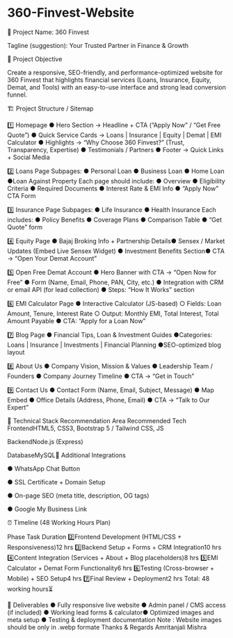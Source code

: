 # 360-Finvest-Website

🏦 Project Name: 360 Finvest

Tagline (suggestion): Your Trusted Partner in Finance & Growth

🧩 Project Objective

Create a responsive, SEO-friendly, and performance-optimized website for 360 Finvest that
highlights financial services (Loans, Insurance, Equity, Demat, and Tools) with an easy-to-use
interface and strong lead conversion funnel.

🏗️ Project Structure / Sitemap

1️⃣ Homepage
●​ Hero Section → Headline + CTA (“Apply Now” / “Get Free Quote”)​
●​ Quick Service Cards → Loans | Insurance | Equity | Demat | EMI Calculator​
●​ Highlights → “Why Choose 360 Finvest?” (Trust, Transparency, Expertise)​
●​ Testimonials / Partners​
●​ Footer → Quick Links + Social Media​

2️⃣ Loans Page
Subpages:
●​ Personal Loan​
●​ Business Loan​
●​ Home Loan​●​ Loan Against Property​
Each page should include:
●​ Overview​
●​ Eligibility Criteria​
●​ Required Documents​
●​ Interest Rate & EMI Info​
●​ “Apply Now” CTA Form​

3️⃣ Insurance Page
Subpages:
●​ Life Insurance​
●​ Health Insurance​
Each includes:
●​ Policy Benefits​
●​ Coverage Plans​
●​ Comparison Table​
●​ “Get Quote” form​

4️⃣ Equity Page
●​ Bajaj Broking Info + Partnership Details​●​ Sensex / Market Updates (Embed Live Sensex Widget)​
●​ Investment Benefits Section​
●​ CTA → “Open Your Demat Account”​

5️⃣ Open Free Demat Account
●​ Hero Banner with CTA → “Open Now for Free”​
●​ Form (Name, Email, Phone, PAN, City, etc.)​
●​ Integration with CRM or email API (for lead collection)​
●​ Steps: “How It Works” section​

6️⃣ EMI Calculator Page
●​ Interactive Calculator (JS-based)​
○​ Fields: Loan Amount, Tenure, Interest Rate​
○​ Output: Monthly EMI, Total Interest, Total Amount Payable​
●​ CTA: “Apply for a Loan Now”​

7️⃣ Blog Page
●​ Financial Tips, Loan & Investment Guides​
●​ Categories: Loans | Insurance | Investments | Financial Planning​
●​ SEO-optimized blog layout​

8️⃣ About Us
●​ Company Vision, Mission & Values​
●​ Leadership Team / Founders​
●​ Company Journey Timeline​
●​ CTA → “Get in Touch”​

9️⃣ Contact Us
●​ Contact Form (Name, Email, Subject, Message)​
●​ Map Embed​
●​ Office Details (Address, Phone, Email)​
●​ CTA → “Talk to Our Expert”​

🧱 Technical Stack Recommendation Area
Recommended Tech
FrontendHTML5, CSS3, Bootstrap 5 / Tailwind CSS, JS

BackendNode.js (Express)

DatabaseMySQL🎯 Additional Integrations

●​ WhatsApp Chat Button​

●​ SSL Certificate + Domain Setup​

●​ On-page SEO (meta title, description, OG tags)​

●​ Google My Business Link​

⏰ Timeline (48 Working Hours Plan)

Phase
Task
Duration
2️⃣Frontend Development (HTML/CSS + Responsiveness)12 hrs
3️⃣Backend Setup + Forms + CRM Integration10 hrs
4️⃣Content Integration (Services + About + Blog placeholders)8 hrs
5️⃣EMI Calculator + Demat Form Functionality6 hrs
6️⃣Testing (Cross-browser + Mobile) + SEO Setup4 hrs
7️⃣Final Review + Deployment2 hrs
Total: 48 working hours⏳

📁 Deliverables
●​ Fully responsive live website​
●​ Admin panel / CMS access (if included)​
●​ Working lead forms & calculator​●​ Optimized images and meta setup​
●​ Testing & deployment documentation
Note : Website images should be only in .webp formate
Thanks & Regards
Amritanjali Mishra

